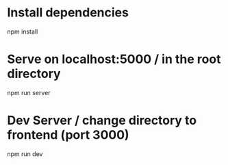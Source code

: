 # Install dependencies
npm install

# Serve on localhost:5000 / in the root directory 
npm run server

# Dev Server / change directory to frontend   (port 3000)
npm run dev


    